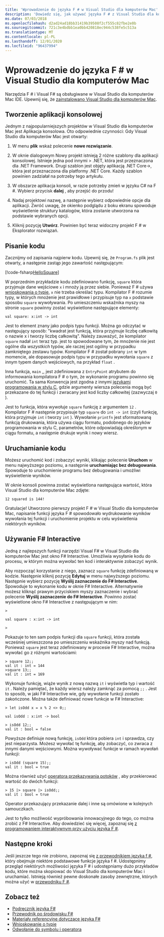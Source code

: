 ```yaml
---
title: 'Wprowadzenie do języka F # w Visual Studio dla komputerów Mac'
description: 'Dowiedz się, jak używać języka F # z Visual Studio dla komputerów Mac.'
ms.date: 07/03/2018
ms.openlocfilehash: d2ad24ad18bb31419b39508f2cf555c82fbe2e0b
ms.sourcegitcommit: 721c3e4bdbb1ea0bb420818ec944c538fe5c513a
ms.translationtype: MT
ms.contentlocale: pl-PL
ms.lasthandoff: 12/01/2020
ms.locfileid: "96437994"
---
```

# <a name="get-started-with-f-in-visual-studio-for-mac"></a>Wprowadzenie do języka F # w Visual Studio dla komputerów Mac

Narzędzia F # i Visual F# są obsługiwane w Visual Studio dla komputerów Mac IDE. Upewnij się, że [zainstalowano Visual Studio dla komputerów Mac](install-fsharp.md#install-f-with-visual-studio-for-mac).

## <a name="creating-a-console-application"></a>Tworzenie aplikacji konsolowej

Jednym z najpopularniejszych projektów w Visual Studio dla komputerów Mac jest Aplikacja konsolowa.  Oto odpowiednie czynności:  Gdy Visual Studio dla komputerów Mac jest otwarty:

1. W menu **plik** wskaż polecenie **nowe rozwiązanie**.

2. W oknie dialogowym Nowy projekt istnieją 2 różne szablony dla aplikacji konsolowej.  Istnieje jedna pod innymi > .NET, która jest przeznaczona dla .NET Framework.  Drugi szablon jest objęty aplikacją .NET Core->, która jest przeznaczona dla platformy .NET Core.  Każdy szablon powinien zadziałał na potrzeby tego artykułu.

3. W obszarze aplikacja konsoli, w razie potrzeby zmień w języku C# na F #.  Wybierz przycisk **dalej** , aby przejść do przodu!  

4. Nadaj projektowi nazwę, a następnie wybierz odpowiednie opcje dla aplikacji.  Zwróć uwagę, że okienko podglądu z boku ekranu spowoduje wyświetlenie struktury katalogów, która zostanie utworzona na podstawie wybranych opcji.  

5. Kliknij pozycję **Utwórz**.  Powinien być teraz widoczny projekt F # w Eksplorator rozwiązań.

## <a name="writing-your-code"></a>Pisanie kodu

Zacznijmy od zapisania najpierw kodu.  Upewnij się, że `Program.fs` plik jest otwarty, a następnie zastąp jego zawartość następującym:

[!code-fsharp[HelloSquare](~/samples/snippets/fsharp/getting-started/hello-square.fs)]

W poprzednim przykładzie kodu zdefiniowano funkcję, `square` która przyjmuje dane wejściowe `x` i mnoży ją przez siebie.  Ponieważ F # używa [wnioskowania o typie](../language-reference/type-inference.md), `x` nie trzeba określać typu.  Kompilator F # rozumie typy, w których mnożenie jest prawidłowe i przypisuje typ na `x` podstawie sposobu `square` wywoływania.  Po umieszczeniu wskaźnika myszy na stronie `square` powinny zostać wyświetlone następujące elementy:

```console
val square: x:int -> int
```

Jest to element znany jako podpis typu funkcji.  Można go odczytać w następujący sposób: "kwadrat jest funkcją, która przyjmuje liczbę całkowitą o nazwie x i tworzy liczbę całkowitą".  Należy zauważyć, że kompilator `square` nadał `int` teraz typ. jest to spowodowane tym, że mnożenie nie jest ogólne dla *wszystkich* typów, ale raczej jest ogólny w przypadku zamkniętego zestawu typów.  Kompilator F # został pobrany `int` w tym momencie, ale dopasowuje podpis typu w przypadku wywołania `square` z innym typem danych wejściowych, na przykład `float` .

Inna funkcja, `main` ,, jest zdefiniowana z `EntryPoint` atrybutem do informowania kompilatora F # o tym, że wykonanie programu powinno się uruchomić.  Ta sama Konwencja jest zgodna z innymi [językami programowania w stylu C](https://en.wikipedia.org/wiki/Entry_point#C_and_C.2B.2B), gdzie argumenty wiersza polecenia mogą być przekazane do tej funkcji i zwracany jest kod liczby całkowitej (zazwyczaj `0` ).

Jest to funkcja, która wywołuje `square` funkcję z argumentem `12` .  Kompilator F # następnie przypisuje typ `square` do `int -> int` (czyli funkcję, która przyjmuje `int` i tworzy `int` ).  Wywołanie `printfn` jest sformatowaną funkcją drukowania, która używa ciągu formatu, podobnego do języków programowania w stylu C, parametrów, które odpowiadają określonym w ciągu formatu, a następnie drukuje wynik i nowy wiersz.

## <a name="running-your-code"></a>Uruchamianie kodu

Możesz uruchomić kod i zobaczyć wyniki, klikając polecenie **Uruchom** w menu najwyższego poziomu, a następnie **uruchamiając bez debugowania**.  Spowoduje to uruchomienie programu bez debugowania i umożliwi wyświetlenie wyników.

W oknie konsoli powinna zostać wyświetlona następująca wartość, która Visual Studio dla komputerów Mac zdjęte:

```console
12 squared is 144!
```

Gratulacje!  Utworzono pierwszy projekt F # w Visual Studio dla komputerów Mac, napisanie funkcji języka F # spowodowało wydrukowanie wyników wywołania tej funkcji i uruchomienie projektu w celu wyświetlenia niektórych wyników.

## <a name="using-f-interactive"></a>Używanie F# Interactive

Jedną z najlepszych funkcji narzędzi Visual F# w Visual Studio dla komputerów Mac jest okno F# Interactive.  Umożliwia wysyłanie kodu do procesu, w którym można wywołać ten kod i interaktywnie zobaczyć wynik.

Aby rozpocząć korzystanie z niego, zaznacz `square` funkcję zdefiniowaną w kodzie.  Następnie kliknij pozycję **Edytuj** w menu najwyższego poziomu.  Następnie wybierz pozycję **Wyślij zaznaczenie do F# Interactive**.  Spowoduje to wykonanie kodu w oknie F# Interactive.  Alternatywnie możesz kliknąć prawym przyciskiem myszy zaznaczenie i wybrać polecenie **Wyślij zaznaczenie do F# Interactive**.  Powinno zostać wyświetlone okno F# Interactive z następującym w nim:

```console
>

val square : x:int -> int

>
```

Pokazuje to ten sam podpis funkcji dla `square` funkcji, która została wcześniej umieszczona po umieszczeniu wskaźnika myszy nad funkcją.  Ponieważ `square` jest teraz zdefiniowany w procesie F# Interactive, można wywołać go z różnymi wartościami:

```console
> square 12;;
val it : int = 144
>square 13;;
val it : int = 169
```

Wykonuje funkcję, wiąże wynik z nową nazwą `it` i wyświetla typ i wartość `it` .  Należy pamiętać, że każdy wiersz należy zamknąć za pomocą `;;` .  Jest to sposób, w jaki F# Interactive wie, gdy wywołanie funkcji zostało zakończone.  Można także definiować nowe funkcje w F# Interactive:

```console
> let isOdd x = x % 2 <> 0;;

val isOdd : x:int -> bool

> isOdd 12;;
val it : bool = false
```

Powyższe definiuje nową funkcję, `isOdd` która pobiera `int` i sprawdza, czy jest nieparzysta.  Możesz wywołać tę funkcję, aby zobaczyć, co zwraca z innymi danymi wejściowymi.  Można wywoływać funkcje w ramach wywołań funkcji:

```console
> isOdd (square 15);;
val it : bool = true
```

Można również użyć [operatora przekazywania potoków](../language-reference/symbol-and-operator-reference/index.md) , aby przekierować wartość do dwóch funkcji:

```console
> 15 |> square |> isOdd;;
val it : bool = true
```

Operator przekazujący przekazanie dalej i inne są omówione w kolejnych samouczkach.

Jest to tylko możliwość wypróbowania innowacyjnego do tego, co można zrobić z F# Interactive.  Aby dowiedzieć się więcej, zapoznaj się [z programowaniem interaktywnym przy użyciu języka F #](../tools/fsharp-interactive/index.md).

## <a name="next-steps"></a>Następne kroki

Jeśli jeszcze tego nie zrobiono, zapoznaj się [z przewodnikiem języka f #](../tour.md), który obejmuje niektóre podstawowe funkcje języka f #.  Udostępnimy przegląd niektórych możliwości języka F # i udostępniamy dużo przykładów kodu, które można skopiować do Visual Studio dla komputerów Mac i uruchamiać.  Istnieją również pewne doskonałe zasoby zewnętrzne, których można użyć w [przewodniku F #](../index.yml).

## <a name="see-also"></a>Zobacz też

- [Podręcznik języka F#](../index.yml)
- [Przewodnik po środowisku F#](../tour.md)
- [Materiały referencyjne dotyczące języka F#](../language-reference/index.md)
- [Wnioskowanie o typie](../language-reference/type-inference.md)
- [Odwołanie do symbolu i operatora](../language-reference/symbol-and-operator-reference/index.md)
